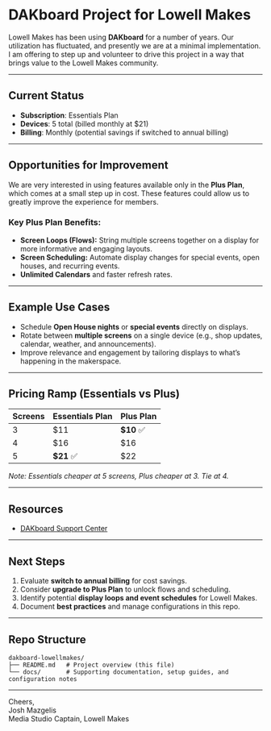 
# DAKboard Project for Lowell Makes

Lowell Makes has been using **DAKboard** for a number of years. Our utilization has fluctuated, and presently we are at a minimal implementation. I am offering to step up and volunteer to drive this project in a way that brings value to the Lowell Makes community.

---

## Current Status

- **Subscription**: Essentials Plan  
- **Devices**: 5 total (billed monthly at $21)  
- **Billing**: Monthly (potential savings if switched to annual billing)

---

## Opportunities for Improvement

We are very interested in using features available only in the **Plus Plan**, which comes at a small step up in cost. These features could allow us to greatly improve the experience for members.

### Key Plus Plan Benefits:
- **Screen Loops (Flows):** String multiple screens together on a display for more informative and engaging layouts.
- **Screen Scheduling:** Automate display changes for special events, open houses, and recurring events.
- **Unlimited Calendars** and faster refresh rates.

---

## Example Use Cases

- Schedule **Open House nights** or **special events** directly on displays.  
- Rotate between **multiple screens** on a single device (e.g., shop updates, calendar, weather, and announcements).  
- Improve relevance and engagement by tailoring displays to what’s happening in the makerspace.  

---

## Pricing Ramp (Essentials vs Plus)

| Screens | Essentials Plan | Plus Plan |
|---------|-----------------|-----------|
| 3       | $11             | **$10** ✅ |
| 4       | $16             | $16       |
| 5       | **$21** ✅       | $22       |

*Note: Essentials cheaper at 5 screens, Plus cheaper at 3. Tie at 4.*

---

## Resources

- [DAKboard Support Center](https://dakboard.freshdesk.com/support/home/)  

---

## Next Steps

1. Evaluate **switch to annual billing** for cost savings.  
2. Consider **upgrade to Plus Plan** to unlock flows and scheduling.  
3. Identify potential **display loops and event schedules** for Lowell Makes.  
4. Document **best practices** and manage configurations in this repo.  

---

## Repo Structure

```
dakboard-lowellmakes/
├── README.md   # Project overview (this file)
└── docs/       # Supporting documentation, setup guides, and configuration notes
```

---

Cheers,  
Josh Mazgelis  
Media Studio Captain, Lowell Makes
